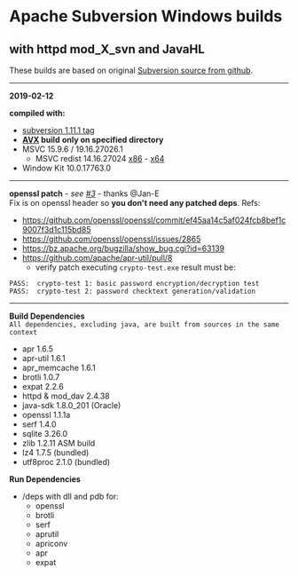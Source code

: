 # Apache Subversion Windows builds #  
## with httpd mod_X_svn and JavaHL ##   
These builds are based on original [Subversion source from github](https://github.com/apache/subversion).

----
**2019-02-12**

**compiled with:**  
- [subversion 1.11.1 tag](https://github.com/apache/subversion/tree/1.11.1)
- **[AVX](https://msdn.microsoft.com/fr-fr/library/jj620901.aspx) build** __only on specified directory__
- MSVC 15.9.6 / 19.16.27026.1
  - MSVC redist 14.16.27024 [x86](https://aka.ms/vs/15/release/VC_redist.x86.exe) - [x64](https://aka.ms/vs/15/release/VC_redist.x64.exe)
- Window Kit 10.0.17763.0
----
**openssl patch** - *see [#3](https://github.com/nono303/win-svn/issues/3#issuecomment-462668858)* - thanks @Jan-E  
Fix is on openssl header so **you don't need any patched deps**. Refs: 
- https://github.com/openssl/openssl/commit/ef45aa14c5af024fcb8bef1c9007f3d1c115bd85
- https://github.com/openssl/openssl/issues/2865
- https://bz.apache.org/bugzilla/show_bug.cgi?id=63139
- https://github.com/apache/apr-util/pull/8
  - verify patch executing `crypto-test.exe` result must be:
```
PASS:  crypto-test 1: basic password encryption/decryption test
PASS:  crypto-test 2: password checktext generation/validation
```
----
**Build Dependencies**  
``All dependencies, excluding java, are built from sources in the same context``

 - apr 1.6.5
 - apr-util 1.6.1
 - apr_memcache 1.6.1
 - brotli 1.0.7
 - expat 2.2.6
 - httpd & mod_dav 2.4.38
 - java-sdk 1.8.0_201 (Oracle)
 - openssl 1.1.1a
 - serf 1.4.0
 - sqlite 3.26.0
 - zlib 1.2.11 ASM build
 - lz4 1.7.5 (bundled)
 - utf8proc 2.1.0 (bundled)

**Run Dependencies**

- /deps with dll and pdb for:
  - openssl
  - brotli
  - serf
  - aprutil
  - apriconv
  - apr
  - expat